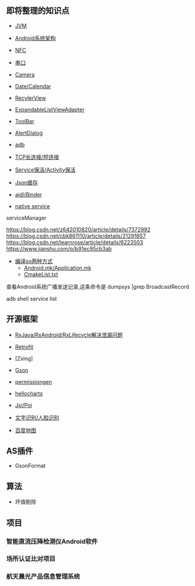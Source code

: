 ## 即将整理的知识点

- [JVM](2.md)

- [Android系统架构](1.md)

- [NFC]()

- [串口]()

- [Camera]()

- [Date/Calendar](\app\4.md)

- [RecylerView](\app\3.md)

- [ExpandableListViewAdapter]()

- [ToolBar]()

- [AlertDialog]()

- [adb](\app\5.md)

- [TCP长连接/短连接]()

- [Service保活/Activity保活]()

- [Json缓存]()


- [aidl/Binder]()

- [native service]()

serviceManager

https://blog.csdn.net/z642010820/article/details/7372992
https://blog.csdn.net/cbk861110/article/details/21291657
https://blog.csdn.net/learnrose/article/details/6223503
https://www.jianshu.com/p/b91ec95cb3ab

- [编译so两种方式]()
    - [Android.mk/Application.mk](https://www.cnblogs.com/reality-soul/p/6893248.html)
    - [CmakeList.txt]()


查看Android系统广播发送记录,这条命令是 dumpsys |grep BroadcastRecord

adb shell service list 


## 开源框架

- [RxJava/RxAndroid/RxLifecycle解决泄漏问题]()

- [Retrofit]()

- [Zxing]

- [Gson]()

- [permissiongen]()

- [hellocharts]()

- [Jxi/Poi](app\1.md)

- [文字识别/人脸识别]()

- [百度地图]()

## AS插件

- GsonFormat


## 算法

- 坏值剔除


## 项目

### 智能直流压降检测仪Android软件

### 场所认证比对项目

### 航天晨光产品信息管理系统
